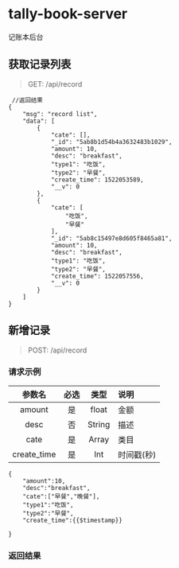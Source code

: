 # tally-book-server
记账本后台

## 获取记录列表
> GET: /api/record
```
 //返回结果
{
    "msg": "record list",
    "data": [
        {
            "cate": [],
            "_id": "5ab8b1d54b4a3632483b1029",
            "amount": 10,
            "desc": "breakfast",
            "type1": "吃饭",
            "type2": "早餐",
            "create_time": 1522053589,
            "__v": 0
        },
        {
            "cate": [
                "吃饭",
                "早餐"
            ],
            "_id": "5ab8c15497e8d605f8465a81",
            "amount": 10,
            "desc": "breakfast",
            "type1": "吃饭",
            "type2": "早餐",
            "create_time": 1522057556,
            "__v": 0
        }
    ]
}
```

## 新增记录
> POST:  /api/record
### 请求示例
 参数名| 必选| 类型| 说明 
 :---:|:---:|:---:|:---| 
amount | 是 | float | 金额
desc   | 否 | String| 描述
cate | 是 | Array | 类目
create_time | 是 | Int | 时间戳(秒)
```
{
	"amount":10,
	"desc":"breakfast",
	"cate":["早餐","晚餐"],
	"type1":"吃饭",
	"type2":"早餐",
	"create_time":{{$timestamp}}
	
}
```
### 返回结果
```
```


